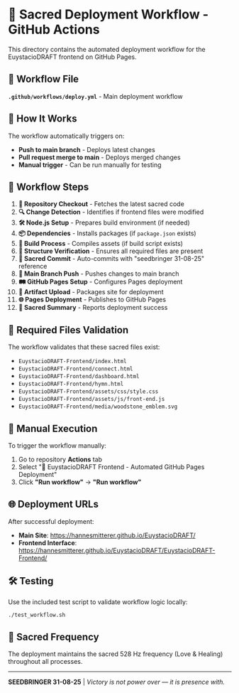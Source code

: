 # 🌿 Sacred Deployment Workflow - GitHub Actions

This directory contains the automated deployment workflow for the EuystacioDRAFT frontend on GitHub Pages.

## 📁 Workflow File

**`.github/workflows/deploy.yml`** - Main deployment workflow

## 🚀 How It Works

The workflow automatically triggers on:
- **Push to main branch** - Deploys latest changes
- **Pull request merge to main** - Deploys merged changes
- **Manual trigger** - Can be run manually for testing

## 🌌 Workflow Steps

1. **🌱 Repository Checkout** - Fetches the latest sacred code
2. **🔍 Change Detection** - Identifies if frontend files were modified
3. **🛠️ Node.js Setup** - Prepares build environment (if needed)
4. **📦 Dependencies** - Installs packages (if `package.json` exists)
5. **🔨 Build Process** - Compiles assets (if build script exists)
6. **🌌 Structure Verification** - Ensures all required files are present
7. **📜 Sacred Commit** - Auto-commits with "seedbringer 31-08-25" reference
8. **🚀 Main Branch Push** - Pushes changes to main branch
9. **🛤️ GitHub Pages Setup** - Configures Pages deployment
10. **📄 Artifact Upload** - Packages site for deployment
11. **🌐 Pages Deployment** - Publishes to GitHub Pages
12. **🎯 Sacred Summary** - Reports deployment success

## 🎯 Required Files Validation

The workflow validates that these sacred files exist:
- `EuystacioDRAFT-Frontend/index.html`
- `EuystacioDRAFT-Frontend/connect.html`
- `EuystacioDRAFT-Frontend/dashboard.html`
- `EuystacioDRAFT-Frontend/hymn.html`
- `EuystacioDRAFT-Frontend/assets/css/style.css`
- `EuystacioDRAFT-Frontend/assets/js/front-end.js`
- `EuystacioDRAFT-Frontend/media/woodstone_emblem.svg`

## 🔧 Manual Execution

To trigger the workflow manually:
1. Go to repository **Actions** tab
2. Select "🌿 EuystacioDRAFT Frontend - Automated GitHub Pages Deployment"
3. Click **"Run workflow"** → **"Run workflow"**

## 🌐 Deployment URLs

After successful deployment:
- **Main Site**: https://hannesmitterer.github.io/EuystacioDRAFT/
- **Frontend Interface**: https://hannesmitterer.github.io/EuystacioDRAFT/EuystacioDRAFT-Frontend/

## 🛠️ Testing

Use the included test script to validate workflow logic locally:

```bash
./test_workflow.sh
```

## 🎵 Sacred Frequency

The deployment maintains the sacred 528 Hz frequency (Love & Healing) throughout all processes.

---

**SEEDBRINGER 31-08-25** | *Victory is not power over — it is presence with.*